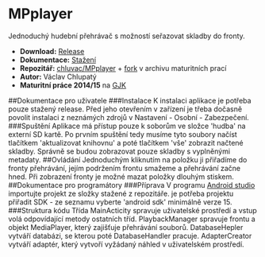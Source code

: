  # MPplayer

Jednoduchý hudební přehrávač s možností seřazovat skladby do fronty.

- **Download:** [Release](https://github.com/chluvac/MPplayer/releases/tag/1.01)
- **Dokumentace:** [Stažení](https://github.com/chluvac/MPplayer/releases/tag/Dokumentace)
- **Repozitář:** [chluvac/MPplayer](https://github.com/chluvac/MPplayer) + [fork](http://github.com/gjkcz/MPplayer) v archivu maturitních prací
- **Autor:** Václav Chlupatý
- **Maturitní práce 2014/15** na [GJK](https://github.com/gjkcz/gjkcz)

##Dokumentace pro uživatele
###Instalace
K instalaci aplikace je potřeba pouze stažený release. Před jeho otevřením v zařízení je třeba dočasně povolit instalaci z neznámých zdrojů v Nastavení - Osobní - Zabezpečení.
###Spuštění
Aplikace má přístup pouze k soborům ve složce 'hudba' na externí SD kartě. Po prvním spuštění tedy musíme tyto soubory načíst tlačítkem 'aktualizovat knihovnu' a poté tlačítkem 'vše' zobrazit načtené skladby. Správně se budou zobrazovat pouze skladby s vyplněnými metadaty.
##Ovládání
Jednoduchým kliknutím na položku ji přiřadíme do fronty přehrávání, jejím podržením frontu smažeme a přehrávání začne hned. Při zobrazení fronty je možné mazat položky dlouhým stiskem.
##Dokumentace pro programátory
###Příprava
V programu [Android studio](https://developer.android.com/sdk/index.html) importujte projekt ze složky stažené z repozitáře. je potřeba projektu přiřadit SDK - ze seznamu vyberte 'android sdk' minimálně verze 15.
###Struktura kódu
Třída MainActicity spravuje uživatelské prostředí a vstup volá odpovídající metody ostatních tříd. PlaybackManager spravuje frontu a objekt MediaPlayer, který zajišťuje přehrávání souborů. DatabaseHepler vytváří databázi, se kterou poté DatabaseHandler pracuje.
AdapterCreator vytváří adaptér, který vytvoří vyžádaný náhled v uživatelském prostředí.
